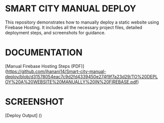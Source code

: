 # SMART CITY MANUAL DEPLOY

This repository demonstrates how to manually deploy a static website using Firebase Hosting. It includes all the necessary project files, detailed deployment steps, and screenshots for guidance.

# DOCUMENTATION
[Manual Firebase Hosting Steps (PDF)] (https://github.com/jhanani14/Smart-city-manual-deploy/blob/d31578054eac7c9d2fd4339450e274f9f7a23d29/TO%20DEPLOY%20A%20WEBSITE%20MANUALLY%20IN%20FIREBASE.pdf)

# SCREENSHOT
[Deploy Output] ()
